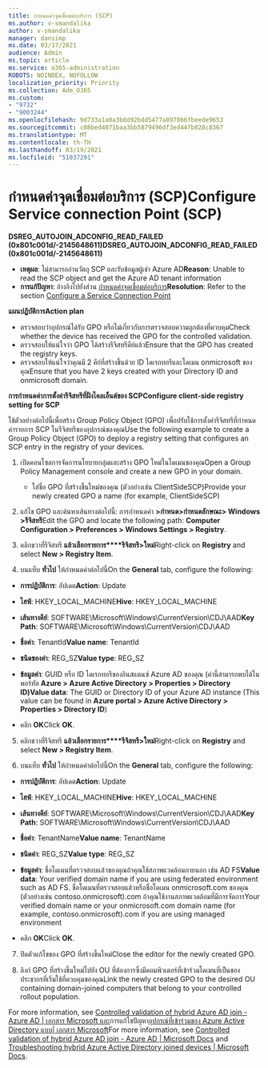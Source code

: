 ```yaml
---
title: กําหนดค่าจุดเชื่อมต่อบริการ (SCP)
ms.author: v-smandalika
author: v-smandalika
manager: dansimp
ms.date: 03/17/2021
audience: Admin
ms.topic: article
ms.service: o365-administration
ROBOTS: NOINDEX, NOFOLLOW
localization_priority: Priority
ms.collection: Adm_O365
ms.custom:
- "9732"
- "9003244"
ms.openlocfilehash: 9d733a1a0a3b8d92bdd5477a8978b6fbeede9653
ms.sourcegitcommit: c08bed4071baa3bb5879496df3ed44fb828c8367
ms.translationtype: MT
ms.contentlocale: th-TH
ms.lasthandoff: 03/19/2021
ms.locfileid: "51037291"
---
```

# <a name="configure-service-connection-point-scp"></a><span data-ttu-id="af377-102">กําหนดค่าจุดเชื่อมต่อบริการ (SCP)</span><span class="sxs-lookup"><span data-stu-id="af377-102">Configure Service connection Point (SCP)</span></span>

<span data-ttu-id="af377-103">**DSREG_AUTOJOIN_ADCONFIG_READ_FAILED (0x801c001d/-2145648611)**</span><span class="sxs-lookup"><span data-stu-id="af377-103">**DSREG_AUTOJOIN_ADCONFIG_READ_FAILED (0x801c001d/-2145648611)**</span></span>

- <span data-ttu-id="af377-104">**เหตุผล**: ไม่สามารถอ่านวัตถุ SCP และรับข้อมูลผู้เช่า Azure AD</span><span class="sxs-lookup"><span data-stu-id="af377-104">**Reason**: Unable to read the SCP object and get the Azure AD tenant information</span></span>
- <span data-ttu-id="af377-105">**การแก้ปัญหา**: อ้างอิงไปยังส่วน [กําหนดค่าจุดเชื่อมต่อบริการ](https://docs.microsoft.com/azure/active-directory/devices/hybrid-azuread-join-federated-domains#configure-hybrid-azure-ad-join)</span><span class="sxs-lookup"><span data-stu-id="af377-105">**Resolution**: Refer to the section [Configure a Service Connection Point](https://docs.microsoft.com/azure/active-directory/devices/hybrid-azuread-join-federated-domains#configure-hybrid-azure-ad-join)</span></span>


<span data-ttu-id="af377-106">**แผนปฏิบัติการ**</span><span class="sxs-lookup"><span data-stu-id="af377-106">**Action plan**</span></span>

- <span data-ttu-id="af377-107">ตรวจสอบว่าอุปกรณ์ได้รับ GPO หรือไม่เกี่ยวกับการตรวจสอบความถูกต้องที่ควบคุม</span><span class="sxs-lookup"><span data-stu-id="af377-107">Check whether the device has received the GPO for the controlled validation.</span></span>
- <span data-ttu-id="af377-108">ตรวจสอบให้แน่ใจว่า GPO ได้สร้างรีจิสทรีคีย์แล้ว</span><span class="sxs-lookup"><span data-stu-id="af377-108">Ensure that the GPO has created the registry keys.</span></span>
- <span data-ttu-id="af377-109">ตรวจสอบให้แน่ใจว่าคุณมี 2 คีย์ที่สร้างขึ้นด้วย ID ไดเรกทอรีและโดเมน onmicrosoft ของคุณ</span><span class="sxs-lookup"><span data-stu-id="af377-109">Ensure that you have 2 keys created with your Directory ID and onmicrosoft domain.</span></span>

<span data-ttu-id="af377-110">**การกําหนดค่าการตั้งค่ารีจิสทรีที่ฝั่งไคลเอ็นต์ของ SCP**</span><span class="sxs-lookup"><span data-stu-id="af377-110">**Configure client-side registry setting for SCP**</span></span>

<span data-ttu-id="af377-111">ใช้ตัวอย่างต่อไปนี้เพื่อสร้าง Group Policy Object (GPO) เพื่อปรับใช้การตั้งค่ารีจิสทรีที่กําหนดค่ารายการ SCP ในรีจิสทรีของอุปกรณ์ของคุณ</span><span class="sxs-lookup"><span data-stu-id="af377-111">Use the following example to create a Group Policy Object (GPO) to deploy a registry setting that configures an SCP entry in the registry of your devices.</span></span>

1. <span data-ttu-id="af377-112">เปิดคอนโซลการจัดการนโยบายกลุ่มและสร้าง GPO ใหม่ในโดเมนของคุณ</span><span class="sxs-lookup"><span data-stu-id="af377-112">Open a Group Policy Management console and create a new GPO in your domain.</span></span>
     - <span data-ttu-id="af377-113">ใส่ชื่อ GPO ที่สร้างขึ้นใหม่ของคุณ (ตัวอย่างเช่น ClientSideSCP)</span><span class="sxs-lookup"><span data-stu-id="af377-113">Provide your newly created GPO a name (for example, ClientSideSCP)</span></span>

2. <span data-ttu-id="af377-114">แก้ไข GPO และค้นหาเส้นทางต่อไปนี้: การกําหนดค่า **>กําหนด>กําหนดลักษณะ> Windows >รีจิสทรี**</span><span class="sxs-lookup"><span data-stu-id="af377-114">Edit the GPO and locate the following path: **Computer Configuration > Preferences > Windows Settings > Registry**.</span></span>

3. <span data-ttu-id="af377-115">คลิกขวาที่รีจิสทรี **แล้วเลือกรายการ\*\*\*\*รีจิสทรี>ใหม่**</span><span class="sxs-lookup"><span data-stu-id="af377-115">Right-click on **Registry** and select **New > Registry Item**.</span></span>

4. <span data-ttu-id="af377-116">บนแท็บ **ทั่วไป** ให้กําหนดค่าต่อไปนี้</span><span class="sxs-lookup"><span data-stu-id="af377-116">On the **General** tab, configure the following:</span></span>
  
- <span data-ttu-id="af377-117">**การปฏิบัติการ**: อัปเดต</span><span class="sxs-lookup"><span data-stu-id="af377-117">**Action**: Update</span></span>
    
- <span data-ttu-id="af377-118">**ไฮฟ์**: HKEY_LOCAL_MACHINE</span><span class="sxs-lookup"><span data-stu-id="af377-118">**Hive**: HKEY_LOCAL_MACHINE</span></span>
    
- <span data-ttu-id="af377-119">**เส้นทางคีย์**: SOFTWARE\Microsoft\Windows\CurrentVersion\CDJ\AAD</span><span class="sxs-lookup"><span data-stu-id="af377-119">**Key Path**: SOFTWARE\Microsoft\Windows\CurrentVersion\CDJ\AAD</span></span>
    
- <span data-ttu-id="af377-120">**ชื่อค่า**: TenantId</span><span class="sxs-lookup"><span data-stu-id="af377-120">**Value name**: TenantId</span></span>
    
- <span data-ttu-id="af377-121">**ชนิดของค่า**: REG_SZ</span><span class="sxs-lookup"><span data-stu-id="af377-121">**Value type**: REG_SZ</span></span>
    
- <span data-ttu-id="af377-122">**ข้อมูลค่า**: GUID หรือ ID ไดเรกทอรีของอินสแตนซ์ Azure AD ของคุณ (ค่านี้สามารถพบได้ในพอร์ทัล **Azure > Azure Active Directory > Properties > Directory ID)**</span><span class="sxs-lookup"><span data-stu-id="af377-122">**Value data**: The GUID or Directory ID of your Azure AD instance (This value can be found in **Azure portal > Azure Active Directory > Properties > Directory ID**)</span></span>
 
- <span data-ttu-id="af377-123">คลิก **OK**</span><span class="sxs-lookup"><span data-stu-id="af377-123">Click **OK**.</span></span>
 
5. <span data-ttu-id="af377-124">คลิกขวาที่รีจิสทรี **แล้วเลือกรายการ\*\*\*\*รีจิสทรี>ใหม่**</span><span class="sxs-lookup"><span data-stu-id="af377-124">Right-click on **Registry** and select **New > Registry Item**.</span></span>

6. <span data-ttu-id="af377-125">บนแท็บ **ทั่วไป** ให้กําหนดค่าต่อไปนี้</span><span class="sxs-lookup"><span data-stu-id="af377-125">On the **General** tab, configure the following:</span></span>
  
- <span data-ttu-id="af377-126">**การปฏิบัติการ**: อัปเดต</span><span class="sxs-lookup"><span data-stu-id="af377-126">**Action**: Update</span></span>
    
- <span data-ttu-id="af377-127">**ไฮฟ์**: HKEY_LOCAL_MACHINE</span><span class="sxs-lookup"><span data-stu-id="af377-127">**Hive**: HKEY_LOCAL_MACHINE</span></span>
    
- <span data-ttu-id="af377-128">**เส้นทางคีย์**: SOFTWARE\Microsoft\Windows\CurrentVersion\CDJ\AAD</span><span class="sxs-lookup"><span data-stu-id="af377-128">**Key Path**: SOFTWARE\Microsoft\Windows\CurrentVersion\CDJ\AAD</span></span>
    
- <span data-ttu-id="af377-129">**ชื่อค่า**: TenantName</span><span class="sxs-lookup"><span data-stu-id="af377-129">**Value name**: TenantName</span></span>
    
- <span data-ttu-id="af377-130">**ชนิดค่า**: REG_SZ</span><span class="sxs-lookup"><span data-stu-id="af377-130">**Value type**: REG_SZ</span></span>
    
- <span data-ttu-id="af377-131">**ข้อมูลค่า**: ชื่อโดเมนที่ตรวจสอบแล้วของคุณถ้าคุณใช้สภาพแวดล้อมภายนอก เช่น AD FS</span><span class="sxs-lookup"><span data-stu-id="af377-131">**Value data**: Your verified domain name if you are using federated environment such as AD FS.</span></span> <span data-ttu-id="af377-132">ชื่อโดเมนที่ตรวจสอบแล้วหรือชื่อโดเมน onmicrosoft.com ของคุณ (ตัวอย่างเช่น contoso.onmicrosoft).com ถ้าคุณใช้งานสภาพแวดล้อมที่มีการจัดการ</span><span class="sxs-lookup"><span data-stu-id="af377-132">Your verified domain name or your onmicrosoft.com domain name (for example, contoso.onmicrosoft).com if you are using managed environment</span></span>

- <span data-ttu-id="af377-133">คลิก **OK**</span><span class="sxs-lookup"><span data-stu-id="af377-133">Click **OK**.</span></span>

7. <span data-ttu-id="af377-134">ปิดตัวแก้ไขของ GPO ที่สร้างขึ้นใหม่</span><span class="sxs-lookup"><span data-stu-id="af377-134">Close the editor for the newly created GPO.</span></span>

8. <span data-ttu-id="af377-135">ลิงก์ GPO ที่สร้างขึ้นใหม่ไปยัง OU ที่ต้องการซึ่งมีคอมพิวเตอร์ที่เข้าร่วมโดเมนที่เป็นของประชากรที่เริ่มใช้ที่ควบคุมของคุณ</span><span class="sxs-lookup"><span data-stu-id="af377-135">Link the newly created GPO to the desired OU containing domain-joined computers that belong to your controlled rollout population.</span></span>

<span data-ttu-id="af377-136">For more information, see [Controlled validation of hybrid Azure AD join - Azure AD | เอกสาร Microsoft และ](https://docs.microsoft.com/azure/active-directory/devices/hybrid-azuread-join-control)การแก้ไขปัญหา[อุปกรณ์ที่เข้าร่วมของ Azure Active Directory แบบ| เอกสาร Microsoft](https://docs.microsoft.com/azure/active-directory/devices/troubleshoot-hybrid-join-windows-current)</span><span class="sxs-lookup"><span data-stu-id="af377-136">For more information, see [Controlled validation of hybrid Azure AD join - Azure AD | Microsoft Docs](https://docs.microsoft.com/azure/active-directory/devices/hybrid-azuread-join-control) and  [Troubleshooting hybrid Azure Active Directory joined devices | Microsoft Docs](https://docs.microsoft.com/azure/active-directory/devices/troubleshoot-hybrid-join-windows-current).</span></span>









